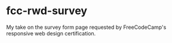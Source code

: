 # fcc-rwd-survey
My take on the survey form page requested by FreeCodeCamp's responsive web design certification.

